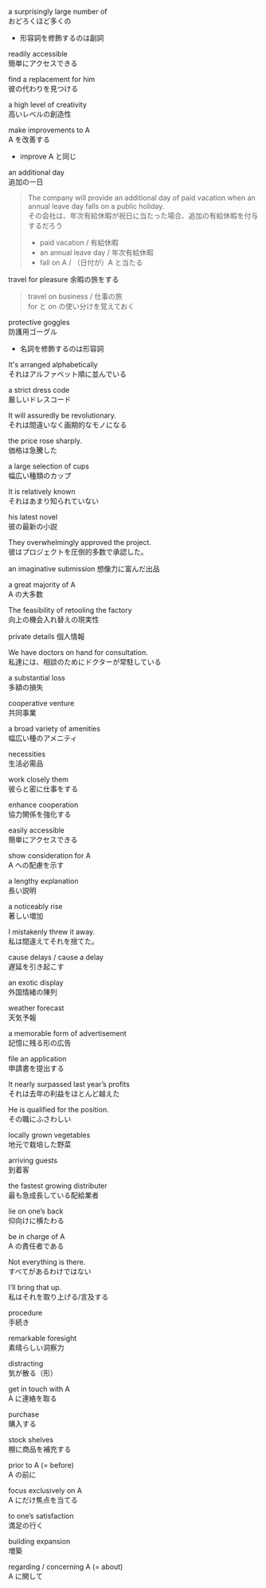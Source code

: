 a surprisingly large number of  
おどろくほど多くの

- 形容詞を修飾するのは副詞

readily accessible  
簡単にアクセスできる

find a replacement for him  
彼の代わりを見つける

a high level of creativity  
高いレベルの創造性

make improvements to A  
A を改善する

- improve A と同じ

an additional day  
追加の一日

> The company will provide an additional day of paid vacation when an annual leave day falls on a public holiday.  
> その会社は、年次有給休暇が祝日に当たった場合、追加の有給休暇を付与するだろう
>
> - paid vacation / 有給休暇
> - an annual leave day / 年次有給休暇
> - fall on A / （日付が）A と当たる

travel for pleasure
余暇の旅をする

> travel on business / 仕事の旅  
> for と on の使い分けを覚えておく

protective goggles  
防護用ゴーグル

- 名詞を修飾するのは形容詞

It's arranged alphabetically  
それはアルファベット順に並んでいる

a strict dress code  
厳しいドレスコード

It will assuredly be revolutionary.  
それは間違いなく画期的なモノになる

the price rose sharply.  
価格は急騰した

a large selection of cups  
幅広い種類のカップ

It is relatively known  
それはあまり知られていない

his latest novel  
彼の最新の小説

They overwhelmingly approved the project.  
彼はプロジェクトを圧倒的多数で承認した。

an imaginative submission
想像力に富んだ出品

a great majority of A  
A の大多数

The feasibility of retooling the factory  
向上の機会入れ替えの現実性

private details
個人情報

We have doctors on hand for consultation.  
私達には、相談のためにドクターが常駐している

a substantial loss  
多額の損失

cooperative venture  
共同事業

a broad variety of amenities  
幅広い種のアメニティ

necessities  
生活必需品

work closely them  
彼らと密に仕事をする

enhance cooperation  
協力関係を強化する

easily accessible  
簡単にアクセスできる

show consideration for A  
A への配慮を示す

a lengthy explanation  
長い説明

a noticeably rise  
著しい増加

I mistakenly threw it away.  
私は間違えてそれを捨てた。

cause delays / cause a delay  
遅延を引き起こす

an exotic display  
外国情緒の陳列

weather forecast  
天気予報

a memorable form of advertisement  
記憶に残る形の広告

file an application  
申請書を提出する

It nearly surpassed last year’s profits  
それは去年の利益をほとんど越えた

He is qualified for the position.  
その職にふさわしい

locally grown vegetables  
地元で栽培した野菜

arriving guests  
到着客

the fastest growing distributer  
最も急成長している配給業者

lie on one’s back  
仰向けに横たわる

be in charge of A  
A の責任者である

Not everything is there.  
すべてがあるわけではない

I’ll bring that up.  
私はそれを取り上げる/言及する

procedure  
手続き

remarkable foresight  
素晴らしい洞察力

distracting  
気が散る（形）

get in touch with A  
A に連絡を取る

purchase  
購入する

stock shelves  
棚に商品を補充する

prior to A (= before)  
A の前に

focus exclusively on A  
A にだけ焦点を当てる

to one’s satisfaction  
満足の行く

building expansion  
増築

regarding / concerning A (= about)  
A に関して
